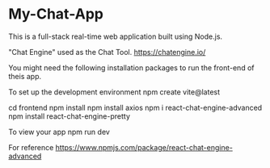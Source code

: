 # My-Chat-App
This is a full-stack real-time web application built using Node.js.

"Chat Engine" used as the Chat Tool. 
    https://chatengine.io/

You might need the following installation packages to run the front-end of theis app.

  To set up the development environment
      npm create vite@latest

   cd frontend
   npm install
   npm install axios
   npm i react-chat-engine-advanced
   npm install react-chat-engine-pretty

To view your app
    npm run dev    

For reference
  https://www.npmjs.com/package/react-chat-engine-advanced
 
 


